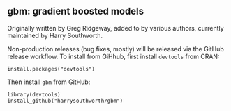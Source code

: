 gbm: gradient boosted models
----------------------------

Originally written by Greg Ridgeway, added to by various authors, currently
maintained by Harry Southworth.

Non-production releases (bug fixes, mostly) will be released via the GitHub
release workflow. To install from GiHhub, first install `devtools` from CRAN:

    install.packages("devtools")

Then install `gbm` from GitHub:

    library(devtools)
    install_github("harrysouthworth/gbm")
